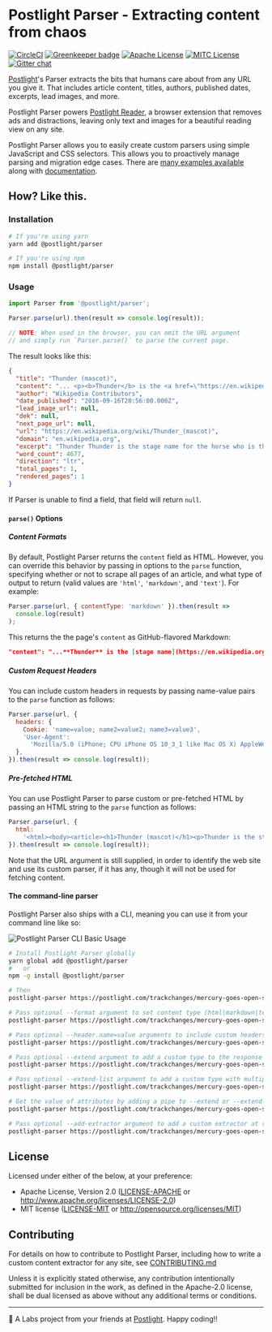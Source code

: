 # Postlight Parser - Extracting content from chaos

[![CircleCI](https://circleci.com/gh/postlight/parser.svg?style=svg&circle-token=3026c2b527d3767750e767872d08991aeb4f8f10)](https://circleci.com/gh/postlight/mercury-parser) [![Greenkeeper badge](https://badges.greenkeeper.io/postlight/mercury-parser.svg)](https://greenkeeper.io/) [![Apache License][license-apach-badge]][license-apach] [![MITC License][license-mit-badge]][license-mit]
[![Gitter chat](https://badges.gitter.im/postlight/mercury.png)](https://gitter.im/postlight/mercury)

[license-apach-badge]: https://img.shields.io/badge/License-Apache%202.0-blue.svg?style=flat-square
[license-apach]: https://github.com/postlight/mercury-parser/blob/master/LICENSE-APACHE
[license-mit-badge]: https://img.shields.io/badge/License-MIT%202.0-blue.svg?style=flat-square
[license-mit]: https://github.com/postlight/mercury-parser/blob/master/LICENSE-MIT

[Postlight](https://postlight.com)'s Parser extracts the bits that humans care about from any URL you give it. That includes article content, titles, authors, published dates, excerpts, lead images, and more.

Postlight Parser powers [Postlight Reader](https://reader.postlight.com/), a browser extension that removes ads and distractions, leaving only text and images for a beautiful reading view on any site.

Postlight Parser allows you to easily create custom parsers using simple JavaScript and CSS selectors. This allows you to proactively manage parsing and migration edge cases. There are [many examples available](https://github.com/postlight/parser/tree/master/src/extractors/custom) along with [documentation](https://github.com/postlight/parser/blob/master/src/extractors/custom/README.md).

## How? Like this.

### Installation

```bash
# If you're using yarn
yarn add @postlight/parser

# If you're using npm
npm install @postlight/parser
```

### Usage

```javascript
import Parser from '@postlight/parser';

Parser.parse(url).then(result => console.log(result));

// NOTE: When used in the browser, you can omit the URL argument
// and simply run `Parser.parse()` to parse the current page.
```

The result looks like this:

```json
{
  "title": "Thunder (mascot)",
  "content": "... <p><b>Thunder</b> is the <a href=\"https://en.wikipedia.org/wiki/Stage_name\">stage name</a> for the...",
  "author": "Wikipedia Contributors",
  "date_published": "2016-09-16T20:56:00.000Z",
  "lead_image_url": null,
  "dek": null,
  "next_page_url": null,
  "url": "https://en.wikipedia.org/wiki/Thunder_(mascot)",
  "domain": "en.wikipedia.org",
  "excerpt": "Thunder Thunder is the stage name for the horse who is the official live animal mascot for the Denver Broncos",
  "word_count": 4677,
  "direction": "ltr",
  "total_pages": 1,
  "rendered_pages": 1
}
```

If Parser is unable to find a field, that field will return `null`.

#### `parse()` Options

##### Content Formats

By default, Postlight Parser returns the `content` field as HTML. However, you can override this behavior by passing in options to the `parse` function, specifying whether or not to scrape all pages of an article, and what type of output to return (valid values are `'html'`, `'markdown'`, and `'text'`). For example:

```javascript
Parser.parse(url, { contentType: 'markdown' }).then(result =>
  console.log(result)
);
```

This returns the the page's `content` as GitHub-flavored Markdown:

```json
"content": "...**Thunder** is the [stage name](https://en.wikipedia.org/wiki/Stage_name) for the..."
```

##### Custom Request Headers

You can include custom headers in requests by passing name-value pairs to the `parse` function as follows:

```javascript
Parser.parse(url, {
  headers: {
    Cookie: 'name=value; name2=value2; name3=value3',
    'User-Agent':
      'Mozilla/5.0 (iPhone; CPU iPhone OS 10_3_1 like Mac OS X) AppleWebKit/603.1.30 (KHTML, like Gecko) Version/10.0 Mobile/14E304 Safari/602.1',
  },
}).then(result => console.log(result));
```

##### Pre-fetched HTML

You can use Postlight Parser to parse custom or pre-fetched HTML by passing an HTML string to the `parse` function as follows:

```javascript
Parser.parse(url, {
  html:
    '<html><body><article><h1>Thunder (mascot)</h1><p>Thunder is the stage name for the horse who is the official live animal mascot for the Denver Broncos</p></article></body></html>',
}).then(result => console.log(result));
```

Note that the URL argument is still supplied, in order to identify the web site and use its custom parser, if it has any, though it will not be used for fetching content.

#### The command-line parser

Postlight Parser also ships with a CLI, meaning you can use it from your command line like so:

![Postlight Parser CLI Basic Usage](./assets/parser-basic-usage.gif)

```bash
# Install Postlight Parser globally
yarn global add @postlight/parser
#   or
npm -g install @postlight/parser

# Then
postlight-parser https://postlight.com/trackchanges/mercury-goes-open-source

# Pass optional --format argument to set content type (html|markdown|text)
postlight-parser https://postlight.com/trackchanges/mercury-goes-open-source --format=markdown

# Pass optional --header.name=value arguments to include custom headers in the request
postlight-parser https://postlight.com/trackchanges/mercury-goes-open-source --header.Cookie="name=value; name2=value2; name3=value3" --header.User-Agent="Mozilla/5.0 (iPhone; CPU iPhone OS 10_3_1 like Mac OS X) AppleWebKit/603.1.30 (KHTML, like Gecko) Version/10.0 Mobile/14E304 Safari/602.1"

# Pass optional --extend argument to add a custom type to the response
postlight-parser https://postlight.com/trackchanges/mercury-goes-open-source --extend credit="p:last-child em"

# Pass optional --extend-list argument to add a custom type with multiple matches
postlight-parser https://postlight.com/trackchanges/mercury-goes-open-source --extend-list categories=".meta__tags-list a"

# Get the value of attributes by adding a pipe to --extend or --extend-list
postlight-parser https://postlight.com/trackchanges/mercury-goes-open-source --extend-list links=".body a|href"

# Pass optional --add-extractor argument to add a custom extractor at runtime.
postlight-parser https://postlight.com/trackchanges/mercury-goes-open-source --add-extractor ./src/extractors/fixtures/postlight.com/index.js
```

## License

Licensed under either of the below, at your preference:

- Apache License, Version 2.0
  ([LICENSE-APACHE](LICENSE-APACHE) or http://www.apache.org/licenses/LICENSE-2.0)
- MIT license
  ([LICENSE-MIT](LICENSE-MIT) or http://opensource.org/licenses/MIT)

## Contributing

For details on how to contribute to Postlight Parser, including how to write a custom content extractor for any site, see [CONTRIBUTING.md](./CONTRIBUTING.md)

Unless it is explicitly stated otherwise, any contribution intentionally submitted for inclusion in the work, as defined in the Apache-2.0 license, shall be dual licensed as above without any additional terms or conditions.

---

🔬 A Labs project from your friends at [Postlight](https://postlight.com). Happy coding!!
